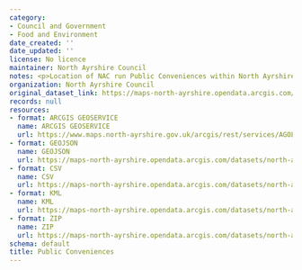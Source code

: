 ```yaml
---
category:
- Council and Government
- Food and Environment
date_created: ''
date_updated: ''
license: No licence
maintainer: North Ayrshire Council
notes: <p>Location of NAC run Public Conveniences within North Ayrshire</p>
organization: North Ayrshire Council
original_dataset_link: https://maps-north-ayrshire.opendata.arcgis.com/maps/north-ayrshire::public-conveniences
records: null
resources:
- format: ARCGIS GEOSERVICE
  name: ARCGIS GEOSERVICE
  url: https://www.maps.north-ayrshire.gov.uk/arcgis/rest/services/AGOL//Open_Data_Portal2/FeatureServer/30
- format: GEOJSON
  name: GEOJSON
  url: https://maps-north-ayrshire.opendata.arcgis.com/datasets/north-ayrshire::public-conveniences.geojson?outSR=%7B%22latestWkid%22%3A27700%2C%22wkid%22%3A27700%7D
- format: CSV
  name: CSV
  url: https://maps-north-ayrshire.opendata.arcgis.com/datasets/north-ayrshire::public-conveniences.csv?outSR=%7B%22latestWkid%22%3A27700%2C%22wkid%22%3A27700%7D
- format: KML
  name: KML
  url: https://maps-north-ayrshire.opendata.arcgis.com/datasets/north-ayrshire::public-conveniences.kml?outSR=%7B%22latestWkid%22%3A27700%2C%22wkid%22%3A27700%7D
- format: ZIP
  name: ZIP
  url: https://maps-north-ayrshire.opendata.arcgis.com/datasets/north-ayrshire::public-conveniences.zip?outSR=%7B%22latestWkid%22%3A27700%2C%22wkid%22%3A27700%7D
schema: default
title: Public Conveniences
---
```

